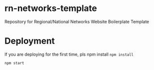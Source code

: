 # rn-networks-template
Repository for Regional/National Networks Website Boilerplate Template

# Deployment 

If you are deploying for the first time, pls npm install
`npm install`


```bash
npm start
```
